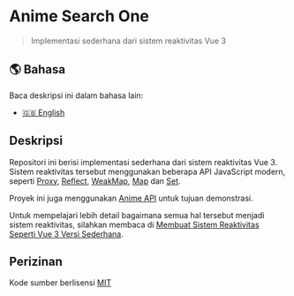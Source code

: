 # Anime Search One

> Implementasi sederhana dari sistem reaktivitas Vue 3

## 🌎 Bahasa

Baca deskripsi ini dalam bahasa lain:

- [🇬🇧 English](./readme.md)

## Deskripsi

Repositori ini berisi implementasi sederhana dari sistem reaktivitas Vue 3. Sistem reaktivitas tersebut menggunakan beberapa API JavaScript modern, seperti [Proxy](https://developer.mozilla.org/en-US/docs/Web/JavaScript/Reference/Global_Objects/Proxy), [Reflect](https://developer.mozilla.org/en-US/docs/Web/JavaScript/Reference/Global_Objects/Reflect), [WeakMap](https://developer.mozilla.org/en-US/docs/Web/JavaScript/Reference/Global_Objects/WeakMap), [Map](https://developer.mozilla.org/en-US/docs/Web/JavaScript/Reference/Global_Objects/Map) dan [Set](https://developer.mozilla.org/en-US/docs/Web/JavaScript/Reference/Global_Objects/Set).

Proyek ini juga menggunakan [Anime API](https://github.com/jefrydco/anime-api/blob/main/readme-id.md#readme) untuk tujuan demonstrasi.

Untuk mempelajari lebih detail bagaimana semua hal tersebut menjadi sistem reaktivitas, silahkan membaca di [Membuat Sistem Reaktivitas Seperti Vue 3 Versi Sederhana](https://jefrydco.id/blog/create-reactivity-system-vue-3-javascript/).

## Perizinan

Kode sumber berlisensi [MIT](./license.md)
